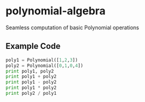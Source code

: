 # polynomial-algebra
Seamless computation of basic Polynomial operations

## Example Code

```python
poly1 = Polynomial([1,2,3])
poly2 = Polynomial([0,1,0,4])
print poly1, poly2
print poly1 + poly2
print poly1 - poly2
print poly1 * poly2
print poly2 / poly1
```
